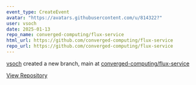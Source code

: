 ```yaml
---
event_type: CreateEvent
avatar: "https://avatars.githubusercontent.com/u/814322?"
user: vsoch
date: 2025-01-13
repo_name: converged-computing/flux-service
html_url: https://github.com/converged-computing/flux-service
repo_url: https://github.com/converged-computing/flux-service
---
```


<a href='https://github.com/vsoch' target='_blank'>vsoch</a> created a new branch, main at <a href='https://github.com/converged-computing/flux-service' target='_blank'>converged-computing/flux-service</a>

<a href='https://github.com/converged-computing/flux-service' target='_blank'>View Repository</a>
